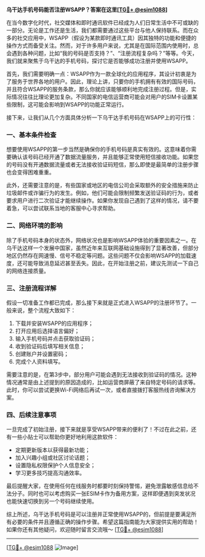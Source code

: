 **乌干达手机号码能否注册WSAPP？答案在这里[[TG💪+ @esim1088](https://t.me/s/esim1088)]**

在当今数字化时代，社交媒体和即时通讯软件已经成为人们日常生活中不可或缺的一部分。无论是工作还是生活，我们都需要通过这些平台与他人保持联系。而在众多的社交应用中，WSAPP（假设为某款即时通讯工具）因其独特的功能和便捷的操作方式而备受关注。然而，对于许多用户来说，尤其是在国际范围内使用时，总会遇到各种问题，比如“我的号码是否支持？”、“注册流程复杂吗？”等等。今天，我们就来聚焦于乌干达的手机号码，探讨它是否能够成功注册并使用WSAPP。

首先，我们需要明确一点：WSAPP作为一款全球化的应用程序，其设计初衷是为了服务于世界各地的用户。因此，理论上讲，只要你的手机拥有有效的国际号码，并且符合WSAPP的服务条款，那么你就应该能够顺利地完成注册过程。但是，实际情况往往比理论更加复杂。不同国家的电信运营商可能会对用户的SIM卡设置某些限制，这可能会影响到WSAPP的功能正常运行。

接下来，让我们从几个方面具体分析一下乌干达手机号码在WSAPP上的可行性：

### **一、基本条件检查**
想要使用WSAPP的第一步当然是确保你的手机号码是真实有效的。这意味着你需要确认该号码已经开通了数据流量服务，并且能够正常使用短信接收功能。如果您的号码没有开通数据流量或者无法接收验证码短信，那么即使是最简单的注册步骤也会变得困难重重。

此外，还需要注意的是，有些国家或地区的电信公司会采取额外的安全措施来防止垃圾邮件或诈骗行为的发生。例如，他们可能会限制频繁发送验证码的行为，或者要求用户进行二次验证才能继续操作。如果你发现自己遇到了这样的情况，请不要着急，可以尝试联系当地的客服中心寻求帮助。

### **二、网络环境的影响**
除了手机号码本身的状态外，网络状况也是影响WSAPP体验的重要因素之一。在乌干达这样一个发展中国家，虽然近年来互联网基础设施得到了显著改善，但部分地区仍然存在网速慢、信号不稳定等问题。这些问题不仅会影响WSAPP的加载速度，还可能导致消息延迟甚至丢失。因此，在开始注册之前，建议先测试一下自己的网络连接质量。

### **三、注册流程详解**
假设一切准备工作都已完成，那么接下来就是正式进入WSAPP的注册环节了。一般来说，整个流程大致如下：
1. 下载并安装WSAPP的应用程序；
2. 打开应用后选择语言偏好；
3. 输入手机号码并点击获取验证码；
4. 收到验证码后填写相关信息；
5. 创建账户并设置密码；
6. 完成个人资料填写。

需要注意的是，在第3步中，部分用户可能会遇到无法接收到验证码的情况。这种情况通常是由上述提到的原因造成的，比如运营商屏蔽了来自特定号码的请求等。此时，你可以尝试更换Wi-Fi网络后再试一次，或者直接拨打客服热线咨询解决方案。

### **四、后续注意事项**
一旦完成了初始注册，接下来就是享受WSAPP带来的便利了！不过在此之前，还有一些小贴士可以帮助你更好地利用这款软件：
- 定期更新版本以获得最新功能；
- 加入兴趣小组或社区讨论话题；
- 设置隐私权限保护个人信息安全；
- 学习更多技巧提高沟通效率。

最后提醒大家，在使用任何在线服务时都要时刻保持警惕，避免泄露敏感信息给不法分子。同时也可以考虑购买一张ESIM卡作为备用方案，这样即便遇到突发状况也能快速切换到另一个号码继续使用。

综上所述，乌干达手机号码是可以注册并正常使用WSAPP的，但前提是要满足所有必要的条件并且遵循正确的操作步骤。希望这篇指南能为大家提供实用的帮助！如果你还有其他疑问，欢迎随时留言交流哦～ [[TG💪+ @esim1088](https://t.me/s/esim1088)]

---

[[TG💪+ @esim1088](https://t.me/s/esim1088) ![Image](https://i.postimg.cc/4NQfJmqS/Snipaste-2025-05-13-00-14-12.png)]